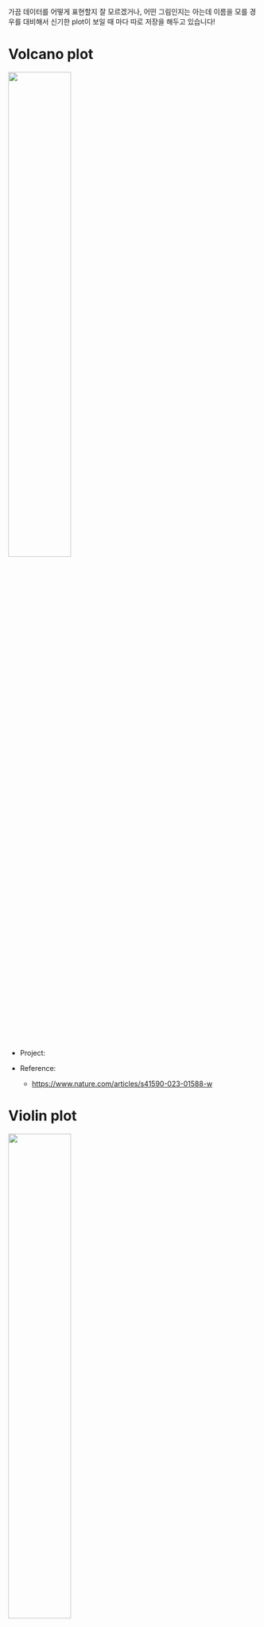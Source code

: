 가끔 데이터를 어떻게 표현할지 잘 모르겠거나, 어떤 그림인지는 아는데 이름을 모를 경우를 대비해서 신기한 plot이 보일 때 마다 따로 저장을 해두고 있습니다!


# Volcano plot

<img src="../img/plot_volcano.png" width=50% height=50%>

- Project:

- Reference:
  - https://www.nature.com/articles/s41590-023-01588-w



# Violin plot

<img src="../img/plot_violin.png" width=50% height=50%>

- Project:

- Reference:
  - https://www.nature.com/articles/s41590-023-01588-w



# Circos plot

<img src="../img/plot_circos.webp" width=50% height=50%>

- Project:

- Reference:
  - https://www.nature.com/articles/s41590-023-01588-w

# Dendogram

<img src="../img/plot_dendogram.png" width=50% height=50%>

- Chromosome에서 어떤 independent signal이 있고, independent signal이 어떤 유전자와 맵핑이 되고, 이 유전자가 어떤 methods로 mapping 되었는지.

- Project:

- Reference:
  - https://www.nature.com/articles/s41588-022-01165-1 


# Heterogeneity upset plot

<img src="../img/plot_heretogeneity_upset.webp" width=50% height=50%>

- Project:

- Reference:
  - https://www.nature.com/articles/s41588-023-01584-8/figures/3


# Forest plot

<img src="../img/plot_forest.png" width=50% height=50%>

- Project:
  - Drug repurposing

- Reference: 
  - R package: `forestploter`
  - https://cran.r-project.org/web/packages/forestploter/vignettes/forestploter-intro.html

# Locuszoom plot

<img src="../img/plot_locuszoom.jpg" width=40% height=40%>

- Project:
  - Drug repurposing

- Reference:
  - R package: `locuszoomr`
  - https://cran.r-project.org/web/packages/locuszoomr/vignettes/locuszoomr.html#1_Introduction

# Dumbbell plot  

<img src="../img/plot_dumbbell_segment.png" width=40% height=40%>

- References:
  - https://r-graph-gallery.com/web-extended-dumbbell-plot-ggplot2.html


# Corrplot

<img src="../img/corrplot.png" width=40% height=40%>

- Reference:
  - https://github.com/mkanai/ldsc-corrplot-rg

